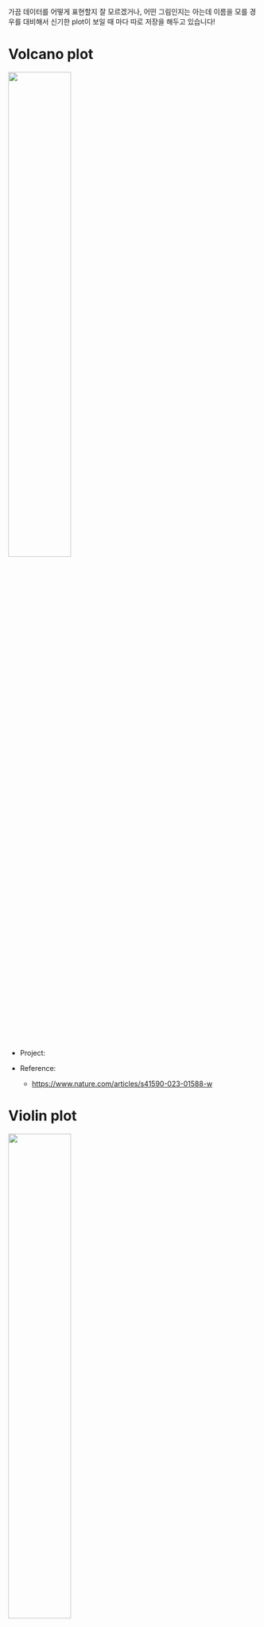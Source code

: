 가끔 데이터를 어떻게 표현할지 잘 모르겠거나, 어떤 그림인지는 아는데 이름을 모를 경우를 대비해서 신기한 plot이 보일 때 마다 따로 저장을 해두고 있습니다!


# Volcano plot

<img src="../img/plot_volcano.png" width=50% height=50%>

- Project:

- Reference:
  - https://www.nature.com/articles/s41590-023-01588-w



# Violin plot

<img src="../img/plot_violin.png" width=50% height=50%>

- Project:

- Reference:
  - https://www.nature.com/articles/s41590-023-01588-w



# Circos plot

<img src="../img/plot_circos.webp" width=50% height=50%>

- Project:

- Reference:
  - https://www.nature.com/articles/s41590-023-01588-w

# Dendogram

<img src="../img/plot_dendogram.png" width=50% height=50%>

- Chromosome에서 어떤 independent signal이 있고, independent signal이 어떤 유전자와 맵핑이 되고, 이 유전자가 어떤 methods로 mapping 되었는지.

- Project:

- Reference:
  - https://www.nature.com/articles/s41588-022-01165-1 


# Heterogeneity upset plot

<img src="../img/plot_heretogeneity_upset.webp" width=50% height=50%>

- Project:

- Reference:
  - https://www.nature.com/articles/s41588-023-01584-8/figures/3


# Forest plot

<img src="../img/plot_forest.png" width=50% height=50%>

- Project:
  - Drug repurposing

- Reference: 
  - R package: `forestploter`
  - https://cran.r-project.org/web/packages/forestploter/vignettes/forestploter-intro.html

# Locuszoom plot

<img src="../img/plot_locuszoom.jpg" width=40% height=40%>

- Project:
  - Drug repurposing

- Reference:
  - R package: `locuszoomr`
  - https://cran.r-project.org/web/packages/locuszoomr/vignettes/locuszoomr.html#1_Introduction

# Dumbbell plot  

<img src="../img/plot_dumbbell_segment.png" width=40% height=40%>

- References:
  - https://r-graph-gallery.com/web-extended-dumbbell-plot-ggplot2.html


# Corrplot

<img src="../img/corrplot.png" width=40% height=40%>

- Reference:
  - https://github.com/mkanai/ldsc-corrplot-rg

